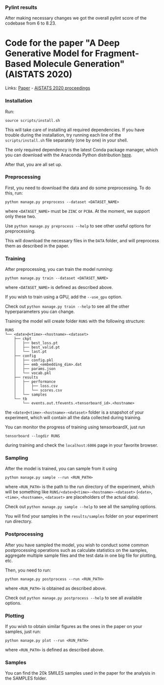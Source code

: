 
### Pylint results

After making necessary changes we got the overall pylint score of the codebase from 6 to 8.23.

# Code for the paper "A Deep Generative Model for Fragment-Based Molecule Generation" (AISTATS 2020)

Links:  [Paper](http://proceedings.mlr.press/v108/podda20a/podda20a.pdf) - [AISTATS 2020 proceedings](http://proceedings.mlr.press/v108/)

### Installation

Run:

`source scripts/install.sh`

This will take care of installing all required dependencies.
If you have trouble during the installation, try running each line of the `scripts/install.sh` file separately (one by one) in your shell.

The only required dependency is the latest Conda package manager, which you can download with the Anaconda Python distribution [here](https://www.anaconda.com/distribution/).

After that, you are all set up.


### Preprocessing

First, you need to download the data and do some preprocessing. To do this, run:

`python manage.py preprocess --dataset <DATASET_NAME>`

where `<DATASET_NAME>` must be `ZINC` or `PCBA`. At the moment, we support only these two.

Use `python manage.py preprocess --help` to see other useful options for preprocessing.

This will download the necessary files in the `DATA` folder, and will preprocess them as described in the paper.


### Training

After preprocessing, you can train the model running:

`python manage.py train --dataset <DATASET_NAME>`

where `<DATASET_NAME>` is defined as described above.

If you wish to train using a GPU, add the `--use_gpu` option.

Check out `python manage.py train --help` to see all the other hyperparameters you can change.

Training the model will create folder `RUNS` with the following structure:

```
RUNS
└── <date>@<time>-<hostname>-<dataset>
    ├── ckpt
    │   ├── best_loss.pt
    │   ├── best_valid.pt
    │   └── last.pt
    ├── config
    │   ├── config.pkl
    │   ├── emb_<embedding_dim>.dat
    │   ├── params.json
    │   └── vocab.pkl
    ├── results
    │   ├── performance
    │   │   ├── loss.csv
    │   │   └── scores.csv
    │   └── samples
    └── tb
        └── events.out.tfevents.<tensorboard_id>.<hostname>
```


the `<date>@<time>-<hostname>-<dataset>` folder is a snapshot of your experiment, which will contain all the data collected during training.

You can monitor the progress of training using tensorboardX, just run

`tensorboard --logdir RUNS`

during training and check the `localhost:6006` page in your favorite browser.


### Sampling

After the model is trained, you can sample from it using

`python manage.py sample --run <RUN_PATH>`

where `<RUN_PATH>` is the path to the run directory of the experiment, which will be something like `RUNS/<date>@<time>-<hostname>-<dataset>` (`<date>`, `<time>`, `<hostname>`, `<dataset>` are placeholders of the actual data).

Check out `python manage.py sample --help` to see all the sampling options.

You will find your samples in the `results/samples` folder on your experiment run directory.


### Postprocessing

After you have sampled the model, you wish to conduct some common postprocessing operations such as calculate statistics on the samples, aggregate multiple sample files and the test data in one big file for plotting, etc.

Then, you need to run:

`python manage.py postprocess --run <RUN_PATH>`

where `<RUN_PATH>` is obtained as described above.

Check out `python manage.py postprocess --help` to see all available options.


### Plotting

If you wish to obtain similar figures as the ones in the paper on your samples, just run:

`python manage.py plot --run <RUN_PATH>`

where `<RUN_PATH>` is defined as described above.

### Samples

You can find the 20k SMILES samples used in the paper for the analysis in the SAMPLES folder.
